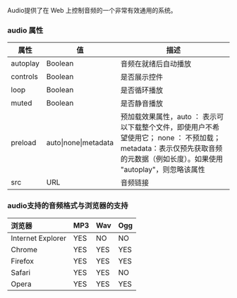 Audio提供了在 Web 上控制音频的一个非常有效通用的系统。



### audio 属性

| 属性     | 值                   | 描述                                                         |
| -------- | -------------------- | ------------------------------------------------------------ |
| autoplay | Boolean              | 音频在就绪后自动播放                                         |
| controls | Boolean              | 是否展示控件                                                 |
| loop     | Boolean              | 是否循环播放                                                 |
| muted    | Boolean              | 是否静音播放                                                 |
| preload  | auto\|none\|metadata | 预加载效果属性，auto ：  表示可以下载整个文件，即使用户不希望使用它； none ： 不预加载；metadata：表示仅预先获取音频的元数据（例如长度）。如果使用 "autoplay"，则忽略该属性 |
| src      | URL                  | 音频链接                                                     |



### audio支持的音频格式与浏览器的支持

| 浏览器            | MP3  | Wav  | Ogg  |
| :---------------- | :--- | :--- | :--- |
| Internet Explorer | YES  | NO   | NO   |
| Chrome            | YES  | YES  | YES  |
| Firefox           | YES  | YES  | YES  |
| Safari            | YES  | YES  | NO   |
| Opera             | YES  | YES  | YES  |

